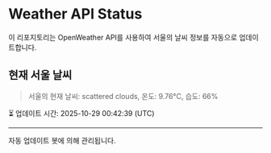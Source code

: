 
# Weather API Status

이 리포지토리는 OpenWeather API를 사용하여 서울의 날씨 정보를 자동으로 업데이트합니다.

## 현재 서울 날씨
> 서울의 현재 날씨: scattered clouds, 온도: 9.76°C, 습도: 66%

⏳ 업데이트 시간: 2025-10-29 00:42:39 (UTC)

---
자동 업데이트 봇에 의해 관리됩니다.
